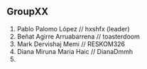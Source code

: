 ## GroupXX

1. Pablo Palomo López // hxshfx (leader)
2. Beñat Agirre Arruabarrena // toasterdoom
3. Mark Dervishaj Memi // RESKOM326
4. Diana Miruna Maria Haic // DianaDmmh 
5. 
